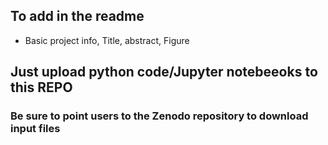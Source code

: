 
## To add in the readme 
- Basic project info, Title, abstract, Figure 

## Just upload python code/Jupyter notebeeoks to this REPO
### Be sure to point users to the Zenodo repository to download input files 
